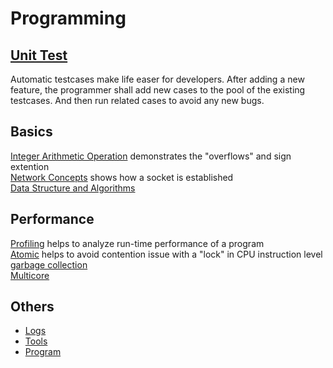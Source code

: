 # Programming

## [Unit Test][unit test tech]

Automatic testcases make life easer for developers.
After adding a new feature, the programmer shall add
new cases to the pool of the existing testcases.
And then run related cases to avoid any new bugs.

## Basics

[Integer Arithmetic Operation][Integer Overflow] demonstrates
the "overflows" and sign extention  
[Network Concepts][network concepts] shows how a socket is established  
[Data Structure and Algorithms][data structure and algorithms]  

## Performance

[Profiling][profiling] helps to analyze run-time performance of a program  
[Atomic][Atomic] helps to avoid contention issue with a "lock" in CPU instruction level  
[garbage collection][garbage collection]  
[Multicore][multicore]

## Others

* [Logs](./log.md)
* [Tools](./tools/tools.md)
* [Program](./program.md)

[garbage collection]: ./performance/garbagecollection.md
[Integer Overflow]: ./basic/integer_overflow.md
[multicore]: ./performance/multicore.md
[data structure and algorithms]: ../notes/practice/algorithm.md
[network concepts]: ./basic/network_concepts.md
[unit test tech]: https://github.com/hzget/tech/tree/main/testing
[Atomic]: https://github.com/hzget/go-investigation/tree/main/performance/atomic
[profiling]: ../notes/golang/diagnostics/profile/profile.md
